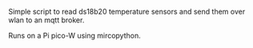 Simple script to read ds18b20 temperature sensors and send them over wlan to an mqtt broker.

Runs on a Pi pico-W using mircopython.